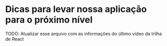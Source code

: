 # Dicas para levar nossa aplicação para o próximo nível

TODO: Atualizar esse arquivo com as informações do último vídeo da trilha de React